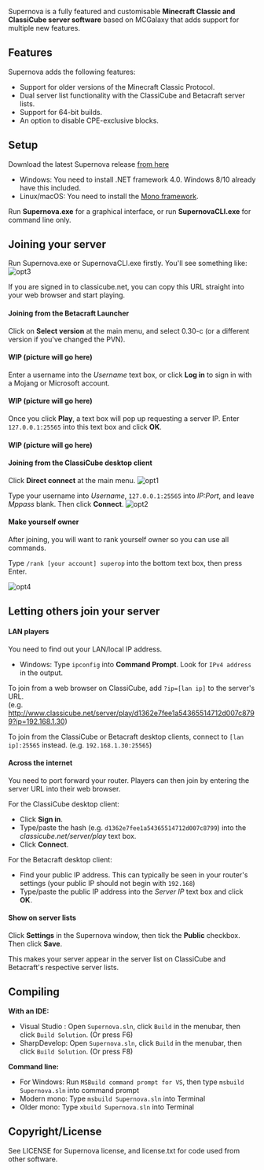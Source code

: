 Supernova is a fully featured and customisable **Minecraft Classic and ClassiCube server software** based on MCGalaxy that adds support for multiple new features.

**Features**
-----------------
Supernova adds the following features:
* Support for older versions of the Minecraft Classic Protocol.
* Dual server list functionality with the ClassiCube and Betacraft server lists.
* Support for 64-bit builds.
* An option to disable CPE-exclusive blocks.

**Setup**
-----------------
Download the latest Supernova release [from here](https://github.com/forkiesassds/Supernova/releases)
* Windows: You need to install .NET framework 4.0. Windows 8/10 already have this included.
* Linux/macOS: You need to install the [Mono framework](https://www.mono-project.com).

Run **Supernova.exe** for a graphical interface, or run **SupernovaCLI.exe** for command line only.

Joining your server
-----------------
Run Supernova.exe or SupernovaCLI.exe firstly. You'll see something like:
![opt3](https://github.com/MisterSheeple/Supernova/blob/1ee1be2fc677b14c3b94d331530da01b3ec4310b/Images/Supernova1.PNG)

If you are signed in to classicube.net, you can copy this URL straight into your web browser and start playing.

#### Joining from the Betacraft Launcher
Click on **Select version** at the main menu, and select 0.30-c (or a different version if you've changed the PVN).
#### WIP (picture will go here)

Enter a username into the *Username* text box, or click **Log in** to sign in with a Mojang or Microsoft account.
#### WIP (picture will go here)

Once you click **Play**, a text box will pop up requesting a server IP. Enter ```127.0.0.1:25565``` into this text box and click **OK**.
#### WIP (picture will go here)

#### Joining from the ClassiCube desktop client
Click **Direct connect** at the main menu.
![opt1](https://user-images.githubusercontent.com/6509348/60258725-0e05bd00-9919-11e9-8f8c-fbbdc52f04f9.png)

Type your username into *Username*, ```127.0.0.1:25565``` into *IP:Port*, and leave *Mppass* blank. Then click **Connect**.
![opt2](https://user-images.githubusercontent.com/6509348/60258727-0e05bd00-9919-11e9-890d-5c25cdf385c1.png)

#### Make yourself owner
After joining, you will want to rank yourself owner so you can use all commands.

Type ```/rank [your account] superop``` into the bottom text box, then press Enter.

![opt4](https://github.com/MisterSheeple/Supernova/blob/b6a28bebd25d7fc13ac2913aa020bd39f15a584e/Images/Supernova2_new.PNG)


Letting others join your server
-----------------
#### LAN players
You need to find out your LAN/local IP address.
*  Windows: Type ```ipconfig``` into **Command Prompt**. Look for ```IPv4 address``` in the output.

To join from a web browser on ClassiCube, add ```?ip=[lan ip]``` to the server's URL.\
(e.g. http://www.classicube.net/server/play/d1362e7fee1a54365514712d007c8799?ip=192.168.1.30)

To join from the ClassiCube or Betacraft desktop clients, connect to ```[lan ip]:25565``` instead. (e.g. ```192.168.1.30:25565```)


#### Across the internet
You need to port forward your router. Players can then join by entering the server URL into their web browser.

For the ClassiCube desktop client:
* Click **Sign in**. 
* Type/paste the hash (e.g. ```d1362e7fee1a54365514712d007c8799```) into the *classicube.net/server/play* text box. 
* Click **Connect**.

For the Betacraft desktop client:
* Find your public IP address. This can typically be seen in your router's settings (your public IP should not begin with ```192.168```)
* Type/paste the public IP address into the *Server IP* text box and click **OK**.


#### Show on server lists
Click **Settings** in the Supernova window, then tick the **Public** checkbox. Then click **Save**.

This makes your server appear in the server list on ClassiCube and Betacraft's respective server lists.

Compiling
-----------------
**With an IDE:**
* Visual Studio : Open `Supernova.sln`, click `Build` in the menubar, then click `Build Solution`. (Or press F6)
* SharpDevelop: Open `Supernova.sln`, click `Build` in the menubar, then click `Build Solution`. (Or press F8)

**Command line:**
* For Windows: Run `MSBuild command prompt for VS`, then type `msbuild Supernova.sln` into command prompt
* Modern mono: Type `msbuild Supernova.sln` into Terminal
* Older mono: Type `xbuild Supernova.sln` into Terminal

Copyright/License
-----------------
See LICENSE for Supernova license, and license.txt for code used from other software.
